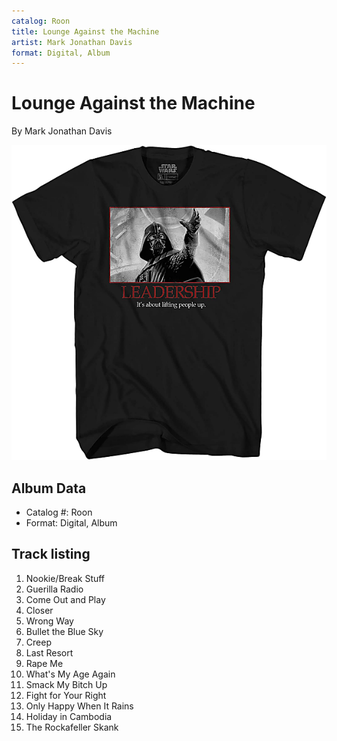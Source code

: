 ```yaml
---
catalog: Roon
title: Lounge Against the Machine
artist: Mark Jonathan Davis
format: Digital, Album
---
```


# Lounge Against the Machine

By Mark Jonathan Davis

![](../../assets/albumcovers/Mark_Jonathan_Davis-Lounge_Against_the_Machine.png)

## Album Data

- Catalog #: Roon
- Format: Digital, Album


## Track listing


1. Nookie/Break Stuff
2. Guerilla Radio
3. Come Out and Play
4. Closer
5. Wrong Way
6. Bullet the Blue Sky
7. Creep
8. Last Resort
9. Rape Me
10. What's My Age Again
11. Smack My Bitch Up
12. Fight for Your Right
13. Only Happy When It Rains
14. Holiday in Cambodia
15. The Rockafeller Skank

